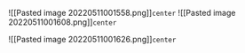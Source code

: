 
![[Pasted image 20220511001558.png]]`center`
![[Pasted image 20220511001608.png]]`center`

![[Pasted image 20220511001626.png]]`center`
